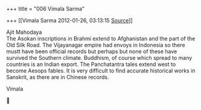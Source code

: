 +++
title = "006 Vimala Sarma"

+++
[[Vimala Sarma	2012-01-26, 03:13:15 [Source](https://groups.google.com/g/samskrita/c/gMOP43j3WhA)]]



Ajit Mahodaya  
The Asokan inscriptions in Brahmi extend to Afghanistan and the part of the Old Silk Road. The Vijayanagar empire had envoys in Indonesia so there mustt have been official records but perhaps but none of these have survived the Southern climate. Buddhism, of course which spread to many countries is an Indian export. The Panchatantra tales extend west to become Aesops fables. It is very difficult to find accurate historical works in Sanskrit, as there are in Chinese records.

Vimala



